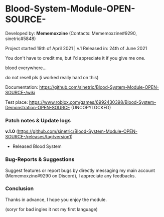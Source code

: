 # Blood-System-Module-OPEN-SOURCE-

Developed by: **Mememoxzine** (Contacts: Mememoxzine#9290, sinetric#5848)

Project started 19th of April 2021 | v.1 Released in: 24th of June 2021

You don't have to credit me, but I'd appreciate it if you give me one.



blood everywhere...

do not resell pls (i worked really hard on this)

Documentation: https://github.com/sinetric/Blood-System-Module-OPEN-SOURCE-/wiki

Test place: https://www.roblox.com/games/6992430398/Blood-System-Demonstration-OPEN-SOURCE (UNCOPYLOCKED)

### Patch notes & Update logs

**v.1.0** (https://github.com/sinetric/Blood-System-Module-OPEN-SOURCE-/releases/tag/version1)
* Released Blood System

### Bug-Reports & Suggestions

Suggest features or report bugs by directly messaging my main account (Mememoxzine#9290 on Discord), I appreciate any feedbacks.

### Conclusion

Thanks in advance, I hope you enjoy the module.

(soryr for bad ingles it not my first language)
